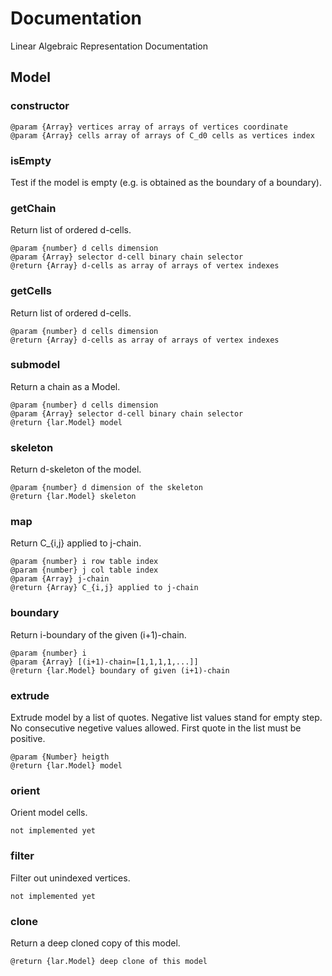 # Documentation

Linear Algebraic Representation Documentation

## Model

### constructor

```
@param {Array} vertices array of arrays of vertices coordinate
@param {Array} cells array of arrays of C_d0 cells as vertices index
```

### isEmpty

Test if the model is empty (e.g. is obtained as the boundary of a boundary).


### getChain

Return list of ordered d-cells.

```
@param {number} d cells dimension
@param {Array} selector d-cell binary chain selector
@return {Array} d-cells as array of arrays of vertex indexes
```

### getCells

Return list of ordered d-cells.

```
@param {number} d cells dimension
@return {Array} d-cells as array of arrays of vertex indexes
```

### submodel

Return a chain as a Model.

```
@param {number} d cells dimension
@param {Array} selector d-cell binary chain selector
@return {lar.Model} model
```

### skeleton

Return d-skeleton of the model.

```
@param {number} d dimension of the skeleton
@return {lar.Model} skeleton
```

### map

Return C_{i,j} applied to j-chain.

```
@param {number} i row table index
@param {number} j col table index
@param {Array} j-chain 
@return {Array} C_{i,j} applied to j-chain
```

### boundary

Return i-boundary of the given (i+1)-chain.

```
@param {number} i 
@param {Array} [(i+1)-chain=[1,1,1,1,...]]
@return {lar.Model} boundary of given (i+1)-chain
```

### extrude

Extrude model by a list of quotes.
Negative list values stand for empty step.
No consecutive negetive values allowed.
First quote in the list must be positive.

```
@param {Number} heigth
@return {lar.Model} model
```

### orient

Orient model cells.

```
not implemented yet
```

### filter

Filter out unindexed vertices.

```
not implemented yet
```

### clone

Return a deep cloned copy of this model.

```
@return {lar.Model} deep clone of this model
```